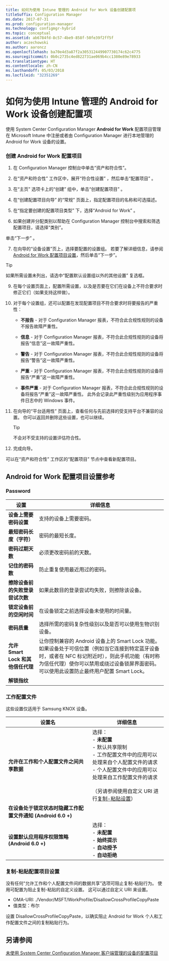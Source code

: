 ```yaml
---
title: 如何为使用 Intune 管理的 Android for Work 设备创建配置项
titleSuffix: Configuration Manager
ms.date: 2017-07-31
ms.prod: configuration-manager
ms.technology: configmgr-hybrid
ms.topic: conceptual
ms.assetid: ab6784fd-8c57-4be9-858f-50fe39f2ff5f
author: aczechowski
ms.author: aaroncz
ms.openlocfilehash: ba70e4d3a87f2a305312449907730174c62c4775
ms.sourcegitcommit: 0b0c2735c4ed822731ae069b4cc1380e89e78933
ms.translationtype: HT
ms.contentlocale: zh-CN
ms.lasthandoff: 05/03/2018
ms.locfileid: "32351269"
---
```

# <a name="how-to-create-configuration-items-for-android-for-work-devices-managed-with-intune"></a>如何为使用 Intune 管理的 Android for Work 设备创建配置项

 使用 System Center Configuration Manager **Android for Work** 配置项目管理在 Microsoft Intune 中注册或者由 Configuration Manager 进行本地管理的 Android for Work 设备的设置。  

### <a name="to-create-an-android-for-work-configuration-item"></a>创建 Android for Work 配置项目  

1.  在 Configuration Manager 控制台中单击“资产和符合性”。  

2.  在“资产和符合性”  工作区中，展开“符合性设置” ，然后单击“配置项目” 。  

3.  在“主页”  选项卡上的“创建”  组中，单击“创建配置项目” 。  

4.  在“创建配置项目向导”  的“常规” 页面上，指定配置项目的名称和可选描述。  

5.  在“指定要创建的配置项目类型” 下，选择“Android for Work” 。  

6.  如果创建并分配类别以帮助在 Configuration Manager 控制台中搜索和筛选配置项目，请选择“类别”。  

  单击“下一步” 。

7.  在向导的“设备设置”页上，选择要配置的设置组。 若要了解详细信息，请参阅 [Android for Work 配置项目设置](#android-for-work-configuration-item-settings-reference)，然后单击“下一步”。  

  > [!TIP]  
  >  如果所需设置未列出，请选中“配置默认设置组以外的其他设置” 复选框。  

9. 在每个设置页面上，配置所需设置，以及是否要在它们在设备上不符合要求时修正它们（如果支持这样做）。  

10. 对于每个设置组，还可以配置在发现配置项目不符合要求时将要报告的严重性：  

    -   **不报告** - 对于 Configuration Manager 报表，不符合此合规性规则的设备不报告故障严重性。  

    -   **信息** - 对于 Configuration Manager 报表，不符合此合规性规则的设备将报告“信息”这一故障严重性。  

    -   **警告** - 对于 Configuration Manager 报表，不符合此合规性规则的设备将报告“警告”这一故障严重性。  

    -   **严重** - 对于 Configuration Manager 报表，不符合此合规性规则的设备将报告“严重”这一故障严重性。  

    -   **事件严重** - 对于 Configuration Manager 报表，不符合此合规性规则的设备将报告“严重”这一故障严重性。 此外会记录此严重性级别为应用程序事件日志中的 Windows 事件。  

11. 在向导的“平台适用性”  页面上，查看任何与先前选择的受支持平台不兼容的设置。 你可以返回并删除这些设置，也可以继续。  

    > [!TIP]  
    >  不会对不受支持的设置评估符合性。  

12. 完成向导。  

 可以在“资产和符合性”  工作区的“配置项目”  节点中查看新配置项目。  

##  <a name="android-for-work-configuration-item-settings-reference"></a>Android for Work 配置项目设置参考  

### <a name="password"></a>Password  

|设置|详细信息|  
|-------------|-------------|  
|**设备上需要密码设置**|支持的设备上需要密码。|  
|**最短密码长度（字符）**|密码的最短长度。|  
|**密码过期天数**|必须更改密码前的天数。|  
|**记住的密码数**|防止重复使用最近用过的密码。|  
|**擦除设备前的失败登录尝试次数**|如果此数目的登录尝试均失败，则擦除该设备。|  
|**锁定设备前的空闲时间**|在设备锁定之前选择设备未使用的时间量。|
|**密码质量**|选择所需的密码复杂性级别以及是否可以使用生物识别设备。|  
|**允许 Smart Lock 和其他信任代理**|让你控制兼容的 Android 设备上的 Smart Lock 功能。 如果设备处于可信位置（例如当它连接到特定蓝牙设备时，或者在 NFC 标记附近时），则此手机功能（有时称为信任代理）使你可以禁用或绕过设备锁屏界面密码。 可以使用此设置防止最终用户配置 Smart Lock。|
|**解锁指纹**|&nbsp;|

###  <a name="work-profile"></a>工作配置文件  
 这些设置仅适用于 Samsung KNOX 设备。  

|设置名|详细信息|  
|------------------|-------------|  
|**允许在工作和个人配置文件之间共享数据**|选择：<br>- **未配置**<br>- 默认共享限制<br>- 工作配置文件中的应用可以处理来自个人配置文件的请求<br>- 个人配置文件中的应用可以处理来自工作配置文件的请求<br><br>（另请参阅使用自定义 URI 进行[复制-粘贴设置](#copy-paste-configuration-item-settings)）|  
|**在设备处于锁定状态时隐藏工作配置文件通知 (Android 6.0 +)**||
|**设置默认应用程序权限策略 (Android 6.0 +)**|选择：<br>- **未配置**<br>- **始终提示**<br>- **自动授予**<br>- **自动拒绝**|

### <a name="copy-paste-configuration-item-settings"></a>复制-粘贴配置项目设置
没有任何“允许工作和个人配置文件间的数据共享”选项可阻止复制-粘贴行为。 使用可配置为阻止复制-粘贴的自定义设置。 这可以通过自定义 URI 来设置。

- OMA-URI: ./Vendor/MSFT/WorkProfile/DisallowCrossProfileCopyPaste
- 值类型：布尔

设置 DisallowCrossProfileCopyPaste，以确实阻止 Android for Work 个人和工作配置文件之间的复制粘贴行为。

## <a name="see-also"></a>另请参阅  
 [未使用 System Center Configuration Manager 客户端管理的设备的配置项目](../../compliance/deploy-use/configuration-items-for-devices-managed-without-the-client.md)
